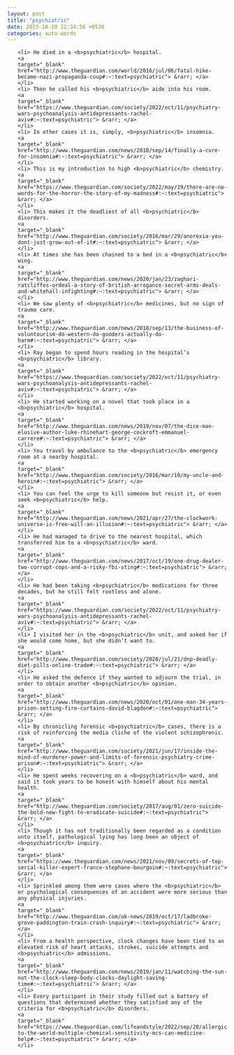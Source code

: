```yaml
---
layout: post
title: "psychiatric"
date: 2023-10-10 12:34:56 +0530
categories: auto-words
---
```

<ol>

    <li> He died in a <b>psychiatric</b> hospital.
    <a 
    target="_blank" 
    href="http://www.theguardian.com/world/2016/jul/06/fatal-hike-became-nazi-propaganda-coup#:~:text=psychiatric"> &rarr; </a>
    </li>
    <li> Then he called his <b>psychiatric</b> aide into his room.
    <a 
    target="_blank" 
    href="https://www.theguardian.com/society/2022/oct/11/psychiatry-wars-psychoanalysis-antidepressants-rachel-aviv#:~:text=psychiatric"> &rarr; </a>
    </li>
    <li> In other cases it is, simply, <b>psychiatric</b> insomnia.
    <a 
    target="_blank" 
    href="http://www.theguardian.com/news/2018/sep/14/finally-a-cure-for-insomnia#:~:text=psychiatric"> &rarr; </a>
    </li>
    <li> This is my introduction to high <b>psychiatric</b> chemistry.
    <a 
    target="_blank" 
    href="https://www.theguardian.com/society/2022/may/19/there-are-no-words-for-the-horror-the-story-of-my-madness#:~:text=psychiatric"> &rarr; </a>
    </li>
    <li> This makes it the deadliest of all <b>psychiatric</b> disorders.
    <a 
    target="_blank" 
    href="http://www.theguardian.com/society/2016/mar/29/anorexia-you-dont-just-grow-out-of-it#:~:text=psychiatric"> &rarr; </a>
    </li>
    <li> At times she has been chained to a bed in a <b>psychiatric</b> wing.
    <a 
    target="_blank" 
    href="http://www.theguardian.com/news/2020/jan/23/zaghari-ratcliffes-ordeal-a-story-of-british-arrogance-secret-arms-deals-and-whitehall-infighting#:~:text=psychiatric"> &rarr; </a>
    </li>
    <li> We saw plenty of <b>psychiatric</b> medicines, but no sign of trauma care.
    <a 
    target="_blank" 
    href="http://www.theguardian.com/news/2018/sep/13/the-business-of-voluntourism-do-western-do-gooders-actually-do-harm#:~:text=psychiatric"> &rarr; </a>
    </li>
    <li> Ray began to spend hours reading in the hospital’s <b>psychiatric</b> library.
    <a 
    target="_blank" 
    href="https://www.theguardian.com/society/2022/oct/11/psychiatry-wars-psychoanalysis-antidepressants-rachel-aviv#:~:text=psychiatric"> &rarr; </a>
    </li>
    <li> He started working on a novel that took place in a <b>psychiatric</b> hospital.
    <a 
    target="_blank" 
    href="http://www.theguardian.com/news/2019/nov/07/the-dice-man-elusive-author-luke-rhinehart-george-cockroft-emmanuel-carrere#:~:text=psychiatric"> &rarr; </a>
    </li>
    <li> You travel by ambulance to the <b>psychiatric</b> emergency room at a nearby hospital.
    <a 
    target="_blank" 
    href="http://www.theguardian.com/society/2016/mar/10/my-uncle-and-heroin#:~:text=psychiatric"> &rarr; </a>
    </li>
    <li> You can feel the urge to kill someone but resist it, or even seek <b>psychiatric</b> help.
    <a 
    target="_blank" 
    href="http://www.theguardian.com/news/2021/apr/27/the-clockwork-universe-is-free-will-an-illusion#:~:text=psychiatric"> &rarr; </a>
    </li>
    <li> He had managed to drive to the nearest hospital, which transferred him to a <b>psychiatric</b> ward.
    <a 
    target="_blank" 
    href="http://www.theguardian.com/news/2017/oct/19/one-drug-dealer-two-corrupt-cops-and-a-risky-fbi-sting#:~:text=psychiatric"> &rarr; </a>
    </li>
    <li> He had been taking <b>psychiatric</b> medications for three decades, but he still felt rootless and alone.
    <a 
    target="_blank" 
    href="https://www.theguardian.com/society/2022/oct/11/psychiatry-wars-psychoanalysis-antidepressants-rachel-aviv#:~:text=psychiatric"> &rarr; </a>
    </li>
    <li> I visited her in the <b>psychiatric</b> unit, and asked her if she would come home, but she didn’t want to.
    <a 
    target="_blank" 
    href="http://www.theguardian.com/society/2020/jul/21/dnp-deadly-diet-pills-online-trade#:~:text=psychiatric"> &rarr; </a>
    </li>
    <li> He asked the defence if they wanted to adjourn the trial, in order to obtain another <b>psychiatric</b> opinion.
    <a 
    target="_blank" 
    href="http://www.theguardian.com/news/2020/oct/01/one-man-34-years-prison-setting-fire-curtains-david-blagdon#:~:text=psychiatric"> &rarr; </a>
    </li>
    <li> By chronicling forensic <b>psychiatric</b> cases, there is a risk of reinforcing the media cliche of the violent schizophrenic.
    <a 
    target="_blank" 
    href="http://www.theguardian.com/society/2021/jun/17/inside-the-mind-of-murderer-power-and-limits-of-forensic-psychiatry-crime-prison#:~:text=psychiatric"> &rarr; </a>
    </li>
    <li> He spent weeks recovering on a <b>psychiatric</b> ward, and said it took years to be honest with himself about his mental health.
    <a 
    target="_blank" 
    href="http://www.theguardian.com/society/2017/aug/01/zero-suicide-the-bold-new-fight-to-eradicate-suicide#:~:text=psychiatric"> &rarr; </a>
    </li>
    <li> Though it has not traditionally been regarded as a condition unto itself, pathological lying has long been an object of <b>psychiatric</b> inquiry.
    <a 
    target="_blank" 
    href="https://www.theguardian.com/news/2021/nov/09/secrets-of-top-serial-killer-expert-france-stephane-bourgoin#:~:text=psychiatric"> &rarr; </a>
    </li>
    <li> Sprinkled among them were cases where the <b>psychiatric</b> or psychological consequences of an accident were more serious than any physical injuries.
    <a 
    target="_blank" 
    href="http://www.theguardian.com/uk-news/2019/oct/17/ladbroke-grove-paddington-train-crash-inquiry#:~:text=psychiatric"> &rarr; </a>
    </li>
    <li> From a health perspective, clock changes have been tied to an elevated risk of heart attacks, strokes, suicide attempts and <b>psychiatric</b> admissions.
    <a 
    target="_blank" 
    href="http://www.theguardian.com/news/2019/jan/11/watching-the-sun-not-the-clock-sleep-body-clocks-daylight-saving-time#:~:text=psychiatric"> &rarr; </a>
    </li>
    <li> Every participant in their study filled out a battery of questions that determined whether they satisfied any of the criteria for <b>psychiatric</b> disorders.
    <a 
    target="_blank" 
    href="https://www.theguardian.com/lifeandstyle/2022/sep/20/allergic-to-the-world-multiple-chemical-sensitivity-mcs-can-medicine-help#:~:text=psychiatric"> &rarr; </a>
    </li>